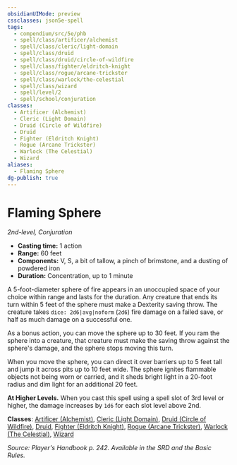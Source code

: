 ```yaml
---
obsidianUIMode: preview
cssclasses: json5e-spell
tags:
  - compendium/src/5e/phb
  - spell/class/artificer/alchemist
  - spell/class/cleric/light-domain
  - spell/class/druid
  - spell/class/druid/circle-of-wildfire
  - spell/class/fighter/eldritch-knight
  - spell/class/rogue/arcane-trickster
  - spell/class/warlock/the-celestial
  - spell/class/wizard
  - spell/level/2
  - spell/school/conjuration
classes:
  - Artificer (Alchemist)
  - Cleric (Light Domain)
  - Druid (Circle of Wildfire)
  - Druid
  - Fighter (Eldritch Knight)
  - Rogue (Arcane Trickster)
  - Warlock (The Celestial)
  - Wizard
aliases:
  - Flaming Sphere
dg-publish: true
---
```

# Flaming Sphere
*2nd-level, Conjuration*  

- **Casting time:** 1 action
- **Range:** 60 feet
- **Components:** V, S, a bit of tallow, a pinch of brimstone, and a dusting of powdered iron
- **Duration:** Concentration, up to 1 minute

A 5-foot-diameter sphere of fire appears in an unoccupied space of your choice within range and lasts for the duration. Any creature that ends its turn within 5 feet of the sphere must make a Dexterity saving throw. The creature takes `dice: 2d6|avg|noform` (`2d6`) fire damage on a failed save, or half as much damage on a successful one.

As a bonus action, you can move the sphere up to 30 feet. If you ram the sphere into a creature, that creature must make the saving throw against the sphere's damage, and the sphere stops moving this turn.

When you move the sphere, you can direct it over barriers up to 5 feet tall and jump it across pits up to 10 feet wide. The sphere ignites flammable objects not being worn or carried, and it sheds bright light in a 20-foot radius and dim light for an additional 20 feet.

**At Higher Levels.** When you cast this spell using a spell slot of 3rd level or higher, the damage increases by `1d6` for each slot level above 2nd.

**Classes**: [Artificer (Alchemist)](/Admin/CLI/classes/artificer-alchemist-tce.md), [Cleric (Light Domain)](/Admin/CLI/classes/cleric-light-domain.md), [Druid (Circle of Wildfire)](/Admin/CLI/classes/druid-circle-of-wildfire-tce.md), [Druid](/Admin/CLI/classes/druid.md), [Fighter (Eldritch Knight)](/Admin/CLI/classes/fighter-eldritch-knight.md), [Rogue (Arcane Trickster)](/Admin/CLI/classes/rogue-arcane-trickster.md), [Warlock (The Celestial)](/Admin/CLI/classes/warlock-the-celestial-xge.md), [Wizard](/Admin/CLI/classes/wizard.md)

*Source: Player's Handbook p. 242. Available in the SRD and the Basic Rules.*